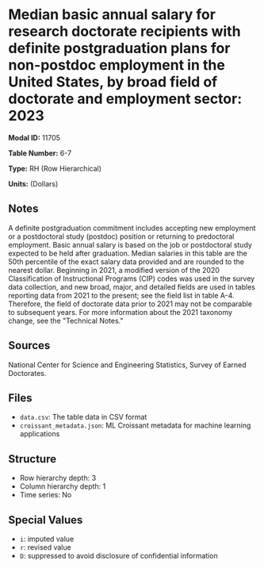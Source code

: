 # Median basic annual salary for research doctorate recipients with definite postgraduation plans for non-postdoc employment in the United States, by broad field of doctorate and employment sector: 2023

**Modal ID:** 11705

**Table Number:** 6-7

**Type:** RH (Row Hierarchical)

**Units:** (Dollars)

## Notes

A definite postgraduation commitment includes accepting new employment or a postdoctoral study (postdoc) position or returning to predoctoral employment. Basic annual salary is based on the job or postdoctoral study expected to be held after graduation. Median salaries in this table are the 50th percentile of the exact salary data provided and are rounded to the nearest dollar. Beginning in 2021, a modified version of the 2020 Classification of Instructional Programs (CIP) codes was used in the survey data collection, and new broad, major, and detailed fields are used in tables reporting data from 2021 to the present; see the field list in table A-4. Therefore, the field of doctorate data prior to 2021 may not be comparable to subsequent years. For more information about the 2021 taxonomy change, see the "Technical Notes."

## Sources

National Center for Science and Engineering Statistics, Survey of Earned Doctorates.

## Files

- `data.csv`: The table data in CSV format
- `croissant_metadata.json`: ML Croissant metadata for machine learning applications

## Structure

- Row hierarchy depth: 3
- Column hierarchy depth: 1
- Time series: No

## Special Values

- `i`: imputed value
- `r`: revised value
- `D`: suppressed to avoid disclosure of confidential information
